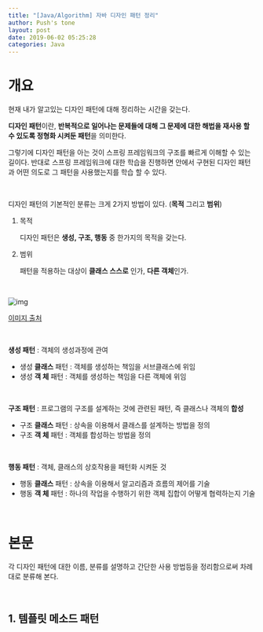 ```yaml
---
title: "[Java/Algorithm] 자바 디자인 패턴 정리"
author: Push's tone
layout: post
date: 2019-06-02 05:25:28
categories: Java
---
```




# 개요

현재 내가 알고있는 디자인 패턴에 대해 정리하는 시간을 갖는다.


**디자인 패턴**이란, **반복적으로 일어나는 문제들에 대해 그 문제에 대한 해법을 재사용 할 수 있도록 정형화 시켜둔 패턴**을 의미한다. 

그렇기에 디자인 패턴을 아는 것이 스프링 프레임워크의 구조를 빠르게 이해할 수 있는 길이다. 반대로 스프링 프레임워크에 대한 학습을 진행하면 안에서 구현된 디자인 패턴과 어떤 의도로 그 패턴을 사용했는지를 학습 할 수 있다.

<br>

디자인 패턴의 기본적인 분류는 크게 2가지 방법이 있다. (**목적** 그리고 **범위**)

1. 목적

   디자인 패턴은 **생성, 구조, 행동** 중 한가지의 목적을 갖는다.

2. 범위

   패턴을 적용하는 대상이 **클래스 스스로** 인가, **다른 객체**인가.

<br>

![img](https://realzero0.github.io/assets/img/gof_types.png)

[이미지 출처](<https://realzero0.github.io/study/2017/06/12/%EB%94%94%EC%9E%90%EC%9D%B8-%ED%8C%A8%ED%84%B4-%EC%A0%95%EB%A6%AC.html>)

<br>

**생성 패턴** : 객체의 생성과정에 관여

- 생성 **클래스** 패턴 : 객체를 생성하는 책임을 서브클래스에 위임
- 생성 **객   체** 패턴 : 객체를 생성하는 책임을 다른 객체에 위임

<br>

**구조 패턴** : 프로그램의 구조를 설계하는 것에 관련된 패턴, 즉 클래스나 객체의 **합성**

- 구조 **클래스** 패턴 : 상속을 이용해서 클래스를 설계하는 방법을 정의
- 구조 **객   체** 패턴 : 객체를 합성하는 방법을 정의

<br>

**행동 패턴** : 객체, 클래스의 상호작용을 패턴화 시켜둔 것

- 행동 **클래스** 패턴 : 상속을 이용해서 알고리즘과 흐름의 제어를 기술
- 행동 **객   체** 패턴 : 하나의 작업을 수행하기 위한 객체 집합이 어떻게 협력하는지 기술

<br>



# 본문

각 디자인 패턴에 대한 이름, 분류를 설명하고 간단한 사용 방법등을 정리함으로써 차례대로 분류해 본다.

<br>

## 1. 템플릿 메소드 패턴